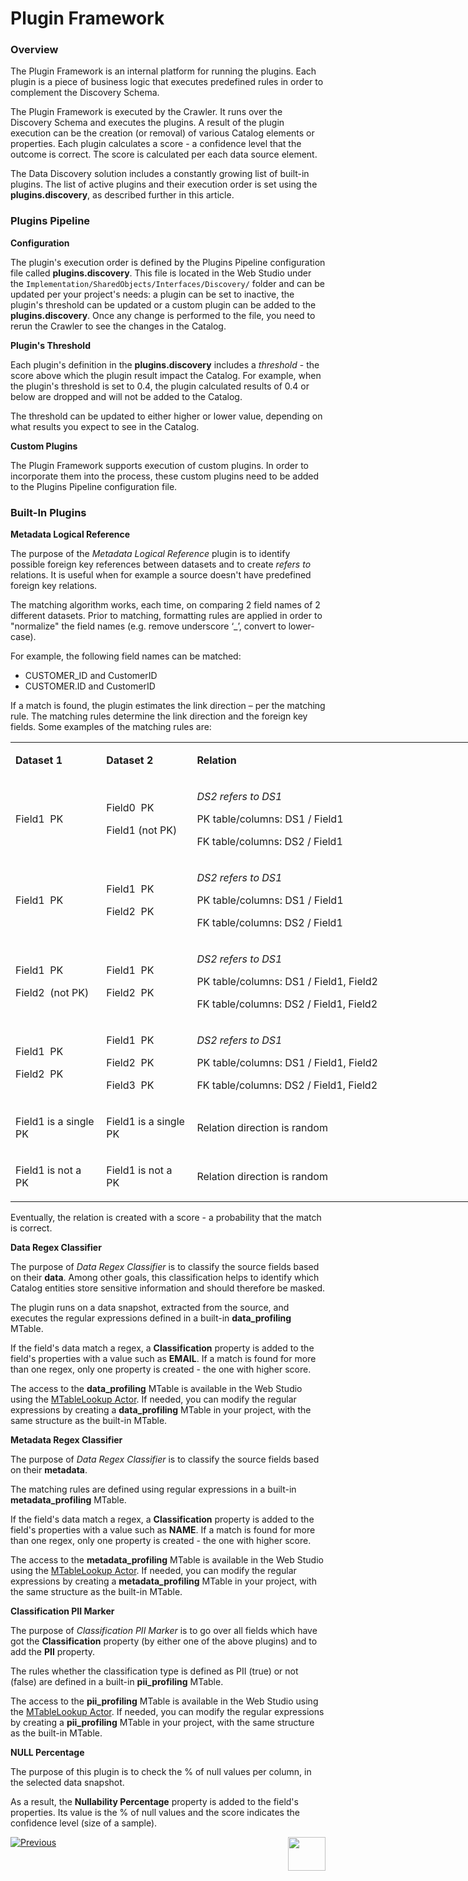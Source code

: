# Plugin Framework

### Overview

The Plugin Framework is an internal platform for running the plugins. Each plugin is a piece of business logic that executes predefined rules in order to complement the Discovery Schema. 

The Plugin Framework is executed by the Crawler. It runs over the Discovery Schema and executes the plugins. A result of the plugin execution can be the creation (or removal) of various Catalog elements or properties. Each plugin calculates a score - a confidence level that the outcome is correct. The score is calculated per each data source element.

The Data Discovery solution includes a constantly growing list of built-in plugins. The list of active plugins and their execution order is set using the **plugins.discovery**, as described further in this article.

### Plugins Pipeline

**Configuration**

The plugin's execution order is defined by the Plugins Pipeline configuration file called **plugins.discovery**. This file is located in the Web Studio under the ```Implementation/SharedObjects/Interfaces/Discovery/``` folder and can be updated per your project's needs: a plugin can be set to inactive, the plugin's threshold can be updated or a custom plugin can be added to the **plugins.discovery**. Once any change is performed to the file, you need to rerun the Crawler to see the changes in the Catalog.

**Plugin's Threshold**

Each plugin's definition in the **plugins.discovery** includes a *threshold* - the score above which the plugin result impact the Catalog. For example, when the plugin's threshold is set to 0.4, the plugin calculated results of 0.4 or below are dropped and will not be added to the Catalog. 

The threshold can be updated to either higher or lower value, depending on what results you expect to see in the Catalog. 

**Custom Plugins**

The Plugin Framework supports execution of custom plugins. In order to incorporate them into the process, these custom plugins need to be added to the Plugins Pipeline configuration file.

### Built-In Plugins

**Metadata Logical Reference**

The purpose of the *Metadata Logical Reference* plugin is to identify possible foreign key references between datasets and to create *refers to* relations. It is useful when for example a source doesn't have predefined foreign key relations. 

The matching algorithm works, each time, on comparing 2 field names of 2 different datasets. Prior to matching, formatting rules are applied in order to "normalize" the field names (e.g. remove underscore ‘_’, convert to lower-case). 

For example, the following field names can be matched:

* CUSTOMER_ID and CustomerID
* CUSTOMER.ID and CustomerID

If a match is found, the plugin estimates the link direction – per the matching rule. The matching rules determine the link direction and the foreign key fields. Some examples of the matching rules are:

<table style="width: 900px;">
<tbody>
<tr>
<td style="width: 125px;">
<p><strong>Dataset 1</strong></p>
</td>
<td style="width: 125px;">
<p><strong>Dataset 2</strong></p>
</td>
<td style="width: 600px;">
<p><strong>Relation</strong></p>
</td>
<td style="width: 50px;">
<p><strong>Score</strong></p>
</td>
</tr>
<tr>
<td style="width: 141.016px;">
<p>Field1&nbsp; PK</p>
</td>
<td style="width: 141.016px;">
<p>Field0&nbsp; PK</p>
<p>Field1 (not PK)</p>
</td>
<td style="width: 190.531px;">
<p><em>DS2 refers to DS1</em></p>
<p>PK table/columns: DS1 / Field1</p>
<p>FK table/columns: DS2 / Field1</p>
</td>
<td style="width: 49.4375px;">
<p>High</p>
</td>
</tr>
<tr>
<td style="width: 141.016px;">
<p>Field1&nbsp; PK</p>
</td>
<td style="width: 141.016px;">
<p>Field1&nbsp; PK</p>
<p>Field2&nbsp; PK</p>
</td>
<td style="width: 190.531px;">
<p><em>DS2 refers to DS1</em></p>
<p>PK table/columns: DS1 / Field1</p>
<p>FK table/columns: DS2 / Field1</p>
</td>
<td style="width: 49.4375px;">
<p>High</p>
</td>
</tr>
<tr>
<td style="width: 141.016px;">
<p>Field1&nbsp; PK</p>
<p>Field2&nbsp; (not PK)</p>
</td>
<td style="width: 141.016px;">
<p>Field1&nbsp; PK</p>
<p>Field2&nbsp; PK</p>
</td>
<td style="width: 190.531px;">
<p><em>DS2 refers to DS1</em></p>
<p>PK table/columns: DS1 / Field1, Field2</p>
<p>FK table/columns: DS2 / Field1, Field2</p>
</td>
<td style="width: 49.4375px;">
<p>High</p>
</td>
</tr>
<tr>
<td style="width: 141.016px;">
<p>Field1&nbsp; PK</p>
<p>Field2&nbsp; PK</p>
</td>
<td style="width: 141.016px;">
<p>Field1&nbsp; PK</p>
<p>Field2&nbsp; PK</p>
<p>Field3&nbsp; PK</p>
</td>
<td style="width: 190.531px;">
<p><em>DS2 refers to DS1</em></p>
<p>PK table/columns: DS1 / Field1, Field2</p>
<p>FK table/columns: DS2 / Field1, Field2</p>
</td>
<td style="width: 49.4375px;">
<p>High</p>
</td>
</tr>
<tr>
<td style="width: 141.016px;">
<p>Field1 is a single PK</p>
</td>
<td style="width: 141.016px;">
<p>Field1 is a single PK</p>
</td>
<td style="width: 190.531px;">
<p>Relation direction is random</p>
</td>
<td style="width: 49.4375px;">
<p>Low</p>
</td>
</tr>
<tr>
<td style="width: 141.016px;">
<p>Field1 is not a PK</p>
</td>
<td style="width: 141.016px;">
<p>Field1 is not a PK</p>
</td>
<td style="width: 190.531px;">
<p>Relation direction is random</p>
</td>
<td style="width: 49.4375px;">
<p>Low</p>
</td>
</tr>
</tbody>
</table>

Eventually, the relation is created with a score - a probability that the match is correct. 

**Data Regex Classifier**

The purpose of *Data Regex Classifier* is to classify the source fields based on their **data**. Among other goals, this classification helps to identify which Catalog entities store sensitive information and should therefore be masked. 

The plugin runs on a data snapshot, extracted from the source, and executes the regular expressions defined in a built-in **data_profiling** MTable. 

If the field's data match a regex, a **Classification** property is added to the field's properties with a value such as **EMAIL**. If a match is found for more than one regex, only one property is created  - the one with higher score.

The access to the **data_profiling** MTable is available in the Web Studio using the [MTableLookup Actor](/articles/19_Broadway/actors/09_MTable_actors.md). If needed, you can modify the regular expressions by creating a **data_profiling** MTable in your project, with the same structure as the built-in MTable.

**Metadata Regex Classifier**

The purpose of *Data Regex Classifier* is to classify the source fields based on their **metadata**. 

The matching rules are defined using regular expressions in a built-in **metadata_profiling** MTable. 

If the field's data match a regex, a **Classification** property is added to the field's properties with a value such as **NAME**. If a match is found for more than one regex, only one property is created  - the one with higher score.

The access to the **metadata_profiling** MTable is available in the Web Studio using the [MTableLookup Actor](/articles/19_Broadway/actors/09_MTable_actors.md). If needed, you can modify the regular expressions by creating a **metadata_profiling** MTable in your project, with the same structure as the built-in MTable.

**Classification PII Marker**

The purpose of *Classification PII Marker* is to go over all fields which have got the **Classification** property (by either one of the above plugins)  and to add the **PII** property. 

The rules whether the classification type is defined as PII (true) or not (false) are defined in a built-in **pii_profiling** MTable. 

The access to the **pii_profiling** MTable is available in the Web Studio using the [MTableLookup Actor](/articles/19_Broadway/actors/09_MTable_actors.md). If needed, you can modify the regular expressions by creating a **pii_profiling** MTable in your project, with the same structure as the built-in MTable.

**NULL Percentage**

The purpose of this plugin is to check the % of null values per column, in the selected data snapshot.

As a result, the **Nullability Percentage** property is added to the field's properties. Its value is the % of null values and the score indicates the confidence level (size of a sample).



[![Previous](/articles/images/Previous.png)](03_discovery_process.md)[<img align="right" width="60" height="54" src="/articles/images/Next.png">](04a_catalog_integration_with_fabric.md) 

